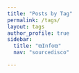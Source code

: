 ```yaml
---
title: "Posts by Tag"
permalink: /tags/
layout: tags
author_profile: true
sidebar:
  title: "⧉Info⧉"
  nav: "sourcedisco"

---
```

